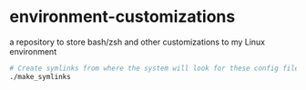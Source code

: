 # environment-customizations
a repository to store bash/zsh and other customizations to my Linux environment 

```sh
# Create symlinks from where the system will look for these config files to where they are stored in this project.
./make_symlinks
```
